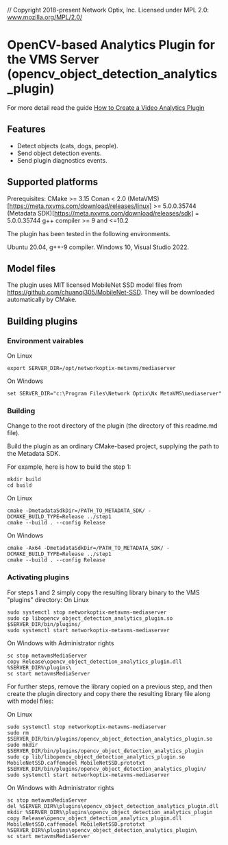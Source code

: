// Copyright 2018-present Network Optix, Inc. Licensed under MPL 2.0: www.mozilla.org/MPL/2.0/

# OpenCV-based Analytics Plugin for the VMS Server (opencv_object_detection_analytics_plugin)

For more detail read the guide [How to Create a Video Analytics Plugin](https://meta.nxvms.com/docs/developers/knowledgebase/200-introduction-to-creating-a-video-analytics-plugin)

## Features

- Detect objects (cats, dogs, people).
- Send object detection events.
- Send plugin diagnostics events.

## Supported platforms

Prerequisites:
    CMake >= 3.15 
    Conan < 2.0
    (MetaVMS)[https://meta.nxvms.com/download/releases/linux] >= 5.0.0.35744
    (Metadata SDK)[https://meta.nxvms.com/download/releases/sdk] = 5.0.0.35744 
    g++ compiler >= 9 and <=10.2
    
The plugin has been tested in the following environments.

Ubuntu 20.04, g++-9 compiler.
Windows 10, Visual Studio 2022.

## Model files

The plugin uses MIT licensed MobileNet SSD model files from https://github.com/chuanqi305/MobileNet-SSD.
They will be downloaded automatically by CMake.

## Building plugins

### Environment vairables
On Linux
```
export SERVER_DIR=/opt/networkoptix-metavms/mediaserver
```

On Windows
```
set SERVER_DIR="c:\Program Files\Network Optix\Nx MetaVMS\mediaserver"
```

### Building
Change to the root directory of the plugin (the directory of this readme.md file).

Build the plugin as an ordinary CMake-based project, supplying the path to the Metadata SDK.

For example, here is how to build the step 1:
```
mkdir build
cd build
```
On Linux
```
cmake -DmetadataSdkDir=/PATH_TO_METADATA_SDK/ -DCMAKE_BUILD_TYPE=Release ../step1
cmake --build . --config Release
```
On Windows
```
cmake -Ax64 -DmetadataSdkDir=/PATH_TO_METADATA_SDK/ -DCMAKE_BUILD_TYPE=Release ../step1
cmake --build . --config Release
```
### Activating plugins
For steps 1 and 2 simply copy the resulting library binary to the VMS "plugins" directory:
On Linux
```
sudo systemctl stop networkoptix-metavms-mediaserver
sudo cp libopencv_object_detection_analytics_plugin.so $SERVER_DIR/bin/plugins/
sudo systemctl start networkoptix-metavms-mediaserver
```

On Windows with Administrator rights
```
sc stop metavmsMediaServer
copy Release\opencv_object_detection_analytics_plugin.dll %SERVER_DIR%\plugins\
sc start metavmsMediaServer
```

For further steps, remove the library copied on a previous step, and then create the plugin directory and
copy there the resulting library file along with model files:

On Linux
```
sudo systemctl stop networkoptix-metavms-mediaserver
sudo rm $SERVER_DIR/bin/plugins/opencv_object_detection_analytics_plugin.so
sudo mkdir $SERVER_DIR/bin/plugins/opencv_object_detection_analytics_plugin
sudo cp lib/libopencv_object_detection_analytics_plugin.so MobileNetSSD.caffemodel MobileNetSSD.prototxt $SERVER_DIR/bin/plugins/opencv_object_detection_analytics_plugin/
sudo systemctl start networkoptix-metavms-mediaserver
```

On Windows with Administrator rights
```
sc stop metavmsMediaServer
del %SERVER_DIR%\plugins\opencv_object_detection_analytics_plugin.dll
mkdir %SERVER_DIR%\plugins\opencv_object_detection_analytics_plugin
copy Release\opencv_object_detection_analytics_plugin.dll MobileNetSSD.caffemodel MobileNetSSD.prototxt %SERVER_DIR%\plugins\opencv_object_detection_analytics_plugin\
sc start metavmsMediaServer
```

